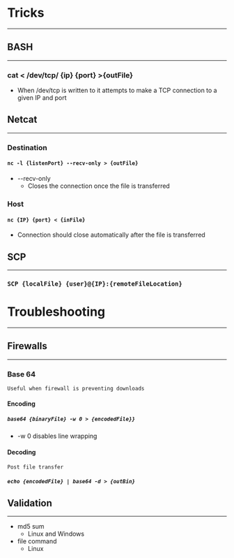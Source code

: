 # Tricks
***
## BASH
***
### cat < /dev/tcp/ {ip} {port} >{outFile}
- When /dev/tcp is written to it attempts to make a TCP connection to a given IP and port
## Netcat
***
### Destination
#### `nc -l {listenPort} --recv-only > {outFile}`
- --recv-only
	- Closes the connection once the file is transferred 
### Host
#### `nc {IP} {port} < {inFile}`
- Connection should close automatically after the file is transferred 
## SCP
***
### `SCP {localFile} {user}@{IP}:{remoteFileLocation}`
# Troubleshooting
***
## Firewalls
***
### Base 64
	Useful when firewall is preventing downloads 
#### Encoding
##### `base64 {binaryFile} -w 0 > {encodedFile}}`
- -w 0 disables line wrapping

#### Decoding
	Post file transfer
##### `echo {encodedFile} | base64 -d > {outBin}`
## Validation
***
- md5 sum
	- Linux and Windows
- file command
	- Linux